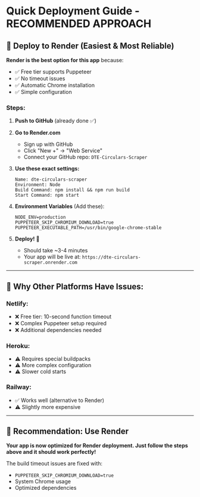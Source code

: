 # Quick Deployment Guide - RECOMMENDED APPROACH

## 🚀 Deploy to Render (Easiest & Most Reliable)

**Render is the best option for this app** because:
- ✅ Free tier supports Puppeteer
- ✅ No timeout issues
- ✅ Automatic Chrome installation
- ✅ Simple configuration

### Steps:

1. **Push to GitHub** (already done ✅)

2. **Go to Render.com**
   - Sign up with GitHub
   - Click "New +" → "Web Service"
   - Connect your GitHub repo: `DTE-Circulars-Scraper`

3. **Use these exact settings:**
   ```
   Name: dte-circulars-scraper
   Environment: Node
   Build Command: npm install && npm run build
   Start Command: npm start
   ```

4. **Environment Variables** (Add these):
   ```
   NODE_ENV=production
   PUPPETEER_SKIP_CHROMIUM_DOWNLOAD=true
   PUPPETEER_EXECUTABLE_PATH=/usr/bin/google-chrome-stable
   ```

5. **Deploy!** 🎉
   - Should take ~3-4 minutes
   - Your app will be live at: `https://dte-circulars-scraper.onrender.com`

---

## 🔧 Why Other Platforms Have Issues:

### **Netlify:**
- ❌ Free tier: 10-second function timeout
- ❌ Complex Puppeteer setup required
- ❌ Additional dependencies needed

### **Heroku:**
- ⚠️ Requires special buildpacks
- ⚠️ More complex configuration
- ⚠️ Slower cold starts

### **Railway:**
- ✅ Works well (alternative to Render)
- ⚠️ Slightly more expensive

---

## 🎯 Recommendation: Use Render

**Your app is now optimized for Render deployment. Just follow the steps above and it should work perfectly!**

The build timeout issues are fixed with:
- `PUPPETEER_SKIP_CHROMIUM_DOWNLOAD=true`
- System Chrome usage
- Optimized dependencies